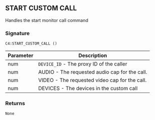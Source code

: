 ## START  CUSTOM CALL

Handles the start monitor call command


### Signature

`C4:START_CUSTOM_CALL ()`


| Parameter | Description |
| --- | --- |
| num | `DEVICE_ID` - The proxy ID of the caller |
| num | AUDIO - The requested audio cap for the call. |
| num | VIDEO - The requested video cap for the call. |
| num|  DEVICES - The devices in the custom call |


### Returns

`None`
